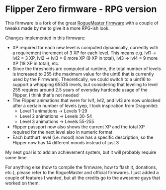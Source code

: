 # Flipper Zero firmware - RPG version

This firmware is a fork of the great [RogueMaster firmware](https://github.com/RogueMaster/flipperzero-firmware-wPlugins)
with a couple of tweaks made by me to give it a more RPG-ish look.

Changes implemented in this firmware:

- XP required for each new level is computed dynamically, currently with a requirement increment of 3 XP for each level.
  This means e.g. lvl1 -> lvl2 = 3 XP, lvl2 -> lvl3 = 6 more XP (9 XP in total), lvl3 -> lvl4 = 9 more XP (18 XP in total), etc.
- Since the thresholds are computed at runtime, the total number of levels is increased to 255 (the maximum value for the uint8 that is
  currently used by the Firmware). Theoretically, we could switch to a uint16 to support a whopping 65535 levels, but considering that
  leveling to level 255 requires around 2.5 years of everyday hardcode usage of the Flipper, I think that's not needed
- The Flipper animations that were for lvl1, lvl2, and lvl3 are now unlocked after a certain number of levels (yep, I took inspiration from Dragonite):
  - Level 1 animations -> Levels 1-29
  - Level 2 animations -> Levels 30-54
  - Level 3 animations -> Levels 55-255
- Flipper passport now also shows the current XP and the total XP required for the next level also in numeric format
- Each butthurt level (i.e. mood) now has a specific description, so the Flipper now has 14 different moods instead of just 3

My next goal is to add an achievement system, but it will probably require some time.

For anything else (how to compile the firmware, how to flash it, donations, etc.), please refer to the
RogueMaster and official firmwares. I just added a couple of features I wanted, but all the credits go
to the awesome guys that worked on them.
